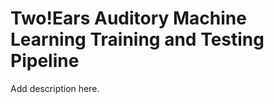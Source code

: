Two!Ears Auditory Machine Learning Training and Testing Pipeline
================================================================

Add description here.

